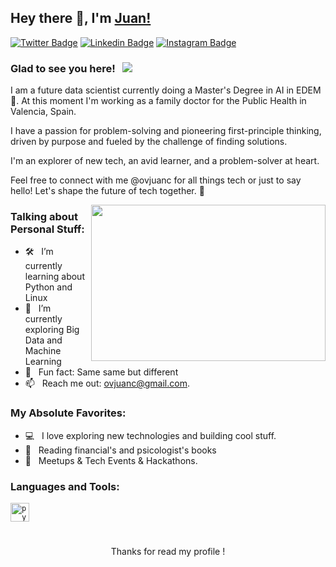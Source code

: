 ## Hey there 👋, I'm [Juan!](https://github.com/juovma/)

[![Twitter Badge](https://img.shields.io/badge/-Twitter-00acee?style=flat-square&logo=Twitter&logoColor=white)](https://twitter.com/juan_oviedoOK)
[![Linkedin Badge](https://img.shields.io/badge/-LinkedIn-0e76a8?style=flat-square&logo=Linkedin&logoColor=white)](https://linkedin.com/in/juan-cruz-oviedo-matteini-a86896188)
[![Instagram Badge](https://img.shields.io/badge/-Instagram-e4405f?style=flat-square&logo=Instagram&logoColor=white)](https://instagram.com/ovjuanc)

### Glad to see you here! &nbsp; ![](https://visitor-badge.glitch.me/badge?page_id=iampavangandhi.iampavangandhi&style=flat-square&color=0088cc)

I am a future data scientist currently doing a Master's Degree in AI in EDEM 🚀. 
At this moment I'm working as a family doctor for the Public Health in Valencia, Spain. 

I have a passion for problem-solving and pioneering first-principle thinking, driven by purpose and fueled by the challenge of finding solutions.

I'm an explorer of new tech, an avid learner, and a problem-solver at heart. 

Feel free to connect with me @ovjuanc for all things tech or just to say hello! Let's shape the future of tech together. 🌟




<img align="right" height="250" width="375" alt="" src="https://raw.githubusercontent.com/iampavangandhi/iampavangandhi/master/gifs/coder.gif" />

### Talking about Personal Stuff:

- 🛠 &nbsp; I’m currently learning about Python and Linux
- 🚀 &nbsp; I’m currently exploring Big Data and Machine Learning
- 👾 &nbsp; Fun fact: Same same but different
- 📫 &nbsp; Reach me out: ovjuanc@gmail.com.

### My Absolute Favorites:

- 💻 &nbsp; I love exploring new technologies and building cool stuff.
- 📰 &nbsp; Reading financial's and psicologist's books
- 🍕 &nbsp; Meetups & Tech Events & Hackathons.

### Languages and Tools:


<code><img height="30" src="https://raw.githubusercontent.com/github/explore/80688e429a7d4ef2fca1e82350fe8e3517d3494d/topics/python/python.png" alt="python"></code>




#

<div align="center">

Thanks for read my profile !

</div>
